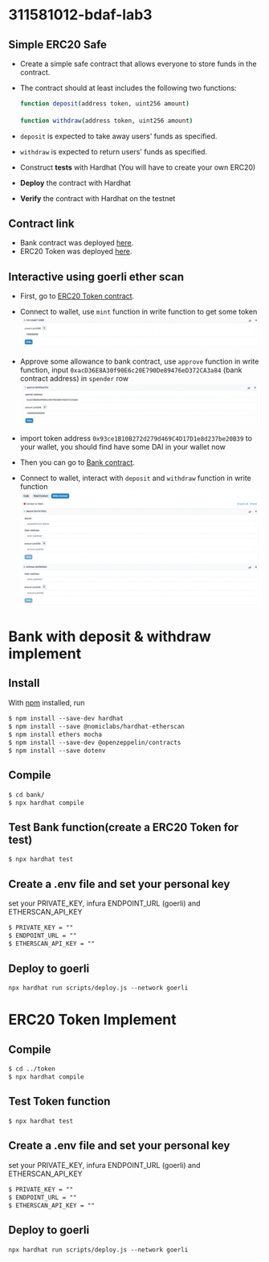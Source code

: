 # 311581012-bdaf-lab3

## Simple ERC20 Safe
- Create a simple safe contract that allows everyone to store funds in the contract.
- The contract should at least includes the following two functions:
    
    ```bash
    function deposit(address token, uint256 amount)
    
    function withdraw(address token, uint256 amount)
    ```
    
- `deposit` is expected to take away users' funds as specified.
- `withdraw` is expected to return users' funds as specified.
- Construct **tests** with Hardhat (You will have to create your own ERC20)
- **Deploy** the contract with Hardhat
- **Verify** the contract with Hardhat on the testnet

## Contract link 
- Bank contract was deployed [here](https://goerli.etherscan.io/address/0xacD36E8A30f90E6c20E790De89476eD372CA3a84#writeContract).
- ERC20 Token was deployed [here](https://goerli.etherscan.io/address/0x93ce1b10b272d279d469c4d17d1e8d237be20b39).

## Interactive using goerli ether scan
- First, go to [ERC20 Token contract](https://goerli.etherscan.io/address/0x93ce1b10b272d279d469c4d17d1e8d237be20b39#writeContract).
- Connect to wallet, use `mint` function in write function to get some token
![image](https://github.com/EPJ-coding/311581012-bdaf-lab3/blob/main/pictures/mint.png)

- Approve some allowance to bank contract, use `approve` function in write function, input `0xacD36E8A30f90E6c20E790De89476eD372CA3a84` (bank contract address) in `spender` row
![image](https://github.com/EPJ-coding/311581012-bdaf-lab3/blob/main/pictures/approve.png)

- import token address `0x93ce1B10B272d279d469C4D17D1e8d237be20B39` to your wallet, you should find have some DAI in your wallet now
- Then you can go to [Bank contract](https://goerli.etherscan.io/address/0xacD36E8A30f90E6c20E790De89476eD372CA3a84#writeContract).
- Connect to wallet, interact with `deposit` and `withdraw` function in write function
![image](https://github.com/EPJ-coding/311581012-bdaf-lab3/blob/main/pictures/bank.png)

# Bank with deposit & withdraw implement
## Install
With [npm](https://npmjs.org/) installed, run

    $ npm install --save-dev hardhat
    $ npm install --save @nomiclabs/hardhat-etherscan
    $ npm install ethers mocha
    $ npm install --save-dev @openzeppelin/contracts
    $ npm install --save dotenv
    
## Compile
    $ cd bank/
    $ npx hardhat compile
    
## Test Bank function(create a ERC20 Token for test)
    $ npx hardhat test
    
## Create a .env file and set your personal key
  set your PRIVATE_KEY, infura ENDPOINT_URL (goerli) and ETHERSCAN_API_KEY
  
    $ PRIVATE_KEY = ""
    $ ENDPOINT_URL = ""
    $ ETHERSCAN_API_KEY = ""

## Deploy to goerli    
    npx hardhat run scripts/deploy.js --network goerli
    
# ERC20 Token Implement
## Compile
    $ cd ../token
    $ npx hardhat compile

## Test Token function
    $ npx hardhat test
    
## Create a .env file and set your personal key
  set your PRIVATE_KEY, infura ENDPOINT_URL (goerli) and ETHERSCAN_API_KEY

    $ PRIVATE_KEY = ""
    $ ENDPOINT_URL = ""
    $ ETHERSCAN_API_KEY = ""

## Deploy to goerli    
    npx hardhat run scripts/deploy.js --network goerli
